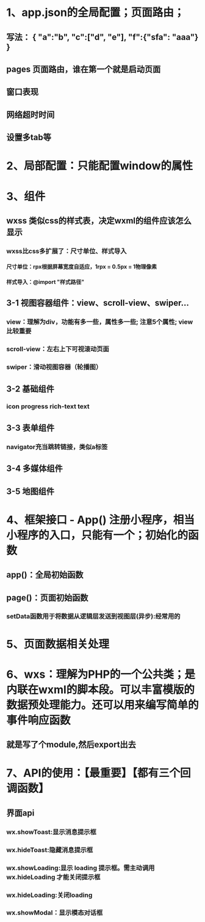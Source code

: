 # 1、app.json的全局配置；页面路由；
## 写法： { "a":"b", "c":["d", "e"], "f":{"sfa": "aaa"} }
## pages 页面路由，谁在第一个就是启动页面
## 窗口表现
## 网络超时时间
## 设置多tab等

# 2、局部配置：只能配置window的属性

# 3、组件
## wxss 类似css的样式表，决定wxml的组件应该怎么显示
### wxss比css多扩展了：尺寸单位、样式导入
#### 尺寸单位：rpx根据屏幕宽度自适应，1rpx = 0.5px = 1物理像素
#### 样式导入：@import "样式路径"

## 3-1 视图容器组件：view、scroll-view、swiper...
### view：理解为div，功能有多一些，属性多一些; 注意5个属性; view比较重要
### scroll-view：左右上下可视滚动页面
### swiper：滑动视图容器（轮播图）

## 3-2 基础组件
### icon progress rich-text text

## 3-3 表单组件
### navigator充当跳转链接，类似a标签

## 3-4 多媒体组件

## 3-5 地图组件

# 4、框架接口 - App() 注册小程序，相当小程序的入口，只能有一个；初始化的函数
## app()：全局初始函数
## page()：页面初始函数
### setData函数用于将数据从逻辑层发送到视图层(异步):经常用的

# 5、页面数据相关处理

# 6、wxs：理解为PHP的一个公共类；是内联在wxml的脚本段。可以丰富模版的数据预处理能力。还可以用来编写简单的事件响应函数
## 就是写了个module,然后export出去

# 7、API的使用：【最重要】【都有三个回调函数】
## 界面api
### wx.showToast:显示消息提示框
### wx.hideToast:隐藏消息提示框
### wx.showLoading:显示 loading 提示框。需主动调用 wx.hideLoading 才能关闭提示框
### wx.hideLoading:关闭loading
### wx.showModal：显示模态对话框























